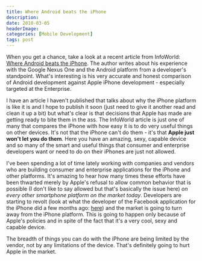 ```yaml
---
title: Where Android beats the iPhone
description: 
date: 2010-03-05
headerImage: 
categories: [Mobile Development]
tags: post
---
```


When you get a chance, take a look at a recent article from InfoWorld: [Where Android beats the iPhone](https://www.infoworld.com/d/developer-world/where-android-beats-iphone-397). The author writes about his experience with the Google Nexus One and the Android platform from a developer's standpoint. What's interesting is his very accurate and honest comparison of Android development against Apple iPhone development - especially targeted at the Enterprise.

I have an article I haven't published that talks about why the iPhone platform is like it is and I hope to publish it soon (just need to give it another read and clean it up a bit) but what's clear is that decisions that Apple has made are getting ready to bite them in the ass. The InfoWorld article is just one of many that compares the iPhone with how easy it is to do very useful things on other devices. It's not that the iPhone can't do them - it's that **Apple just won't let you do them**. Here you have an amazing, sexy, capable device and so many of the smart and useful things that consumer and enterprise developers want or need to do on their iPhones are just not allowed.

I've been spending a lot of time lately working with companies and vendors who are building consumer and enterprise applications for the iPhone and other platforms. It's amazing to hear how many times these efforts have been thwarted merely by Apple's refusal to allow common behavior that is possible (I don't like to say allowed but that's basically the issue here) _on every other smartphone platform on the market today_. Developers are starting to revolt (look at what the developer of the Facebook application for the iPhone did a few months ago: [here](https://techcrunch.com/2009/11/11/joe-hewitt-developer-of-facebooks-massively-popular-iphone-app-quits-the-project/)) and the market is going to turn away from the iPhone platform. This is going to happen only because of Apple's policies and in spite of the fact that it's a very cool, sexy and capable device.

The breadth of things you can do with the iPhone are being limited by the vendor, not by any limitations of the device. That's definitely going to hurt Apple in the market.